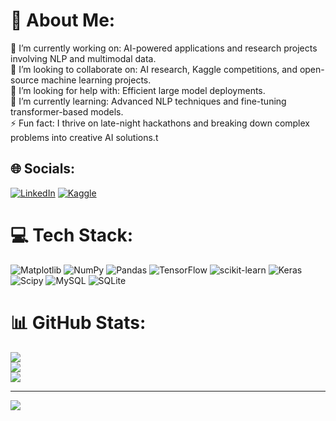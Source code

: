 # 💫 About Me:
🔭 I’m currently working on: AI-powered applications and research projects involving NLP and multimodal data.<br>👯 I’m looking to collaborate on: AI research, Kaggle competitions, and open-source machine learning projects.<br>🤝 I’m looking for help with: Efficient large model deployments.<br>🌱 I’m currently learning: Advanced NLP techniques and fine-tuning transformer-based models.<br>⚡ Fun fact: I thrive on late-night hackathons and breaking down complex problems into creative AI solutions.t


## 🌐 Socials:
[![LinkedIn](https://img.shields.io/badge/LinkedIn-%230077B5.svg?logo=linkedin&logoColor=white)](www.linkedin.com/in/vineet-gupta2280/) 
[![Kaggle](https://img.shields.io/badge/Kaggle-%2301A3E0.svg?logo=kaggle&logoColor=black)](https://www.kaggle.com/vineetgupta2023)

# 💻 Tech Stack:
![Matplotlib](https://img.shields.io/badge/Matplotlib-%23ffffff.svg?style=for-the-badge&logo=Matplotlib&logoColor=black) ![NumPy](https://img.shields.io/badge/numpy-%23013243.svg?style=for-the-badge&logo=numpy&logoColor=white) ![Pandas](https://img.shields.io/badge/pandas-%23150458.svg?style=for-the-badge&logo=pandas&logoColor=white) ![TensorFlow](https://img.shields.io/badge/TensorFlow-%23FF6F00.svg?style=for-the-badge&logo=TensorFlow&logoColor=white) ![scikit-learn](https://img.shields.io/badge/scikit--learn-%23F7931E.svg?style=for-the-badge&logo=scikit-learn&logoColor=white) ![Keras](https://img.shields.io/badge/Keras-%23D00000.svg?style=for-the-badge&logo=Keras&logoColor=white) ![Scipy](https://img.shields.io/badge/SciPy-%230C55A5.svg?style=for-the-badge&logo=scipy&logoColor=%white) ![MySQL](https://img.shields.io/badge/mysql-4479A1.svg?style=for-the-badge&logo=mysql&logoColor=white) ![SQLite](https://img.shields.io/badge/sqlite-%2307405e.svg?style=for-the-badge&logo=sqlite&logoColor=white)
# 📊 GitHub Stats:
![](https://github-readme-stats.vercel.app/api?username=vineetcoder5&theme=dark&hide_border=true&include_all_commits=false&count_private=false)<br/>
![](https://github-readme-streak-stats.herokuapp.com/?user=vineetcoder5&theme=dark&hide_border=true)<br/>
![](https://github-readme-stats.vercel.app/api/top-langs/?username=vineetcoder5&theme=dark&hide_border=true&include_all_commits=false&count_private=false&layout=compact)

---
[![](https://visitcount.itsvg.in/api?id=vineetcoder5&icon=0&color=0)](https://visitcount.itsvg.in)

<!-- Proudly created with GPRM ( https://gprm.itsvg.in ) -->
